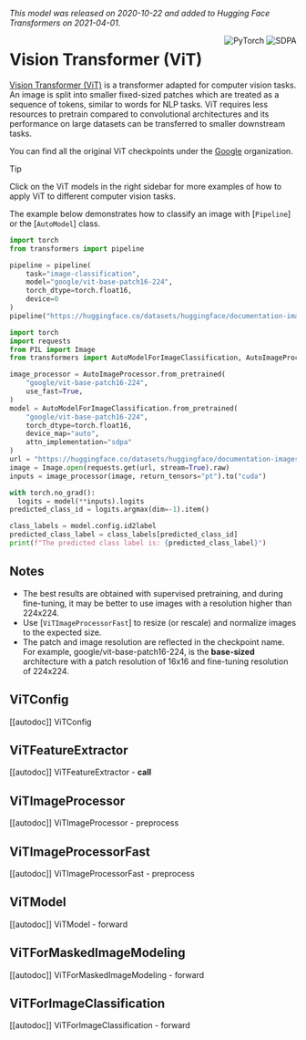 <!--Copyright 2021 The HuggingFace Team. All rights reserved.

Licensed under the Apache License, Version 2.0 (the "License"); you may not use this file except in compliance with
the License. You may obtain a copy of the License at

http://www.apache.org/licenses/LICENSE-2.0

Unless required by applicable law or agreed to in writing, software distributed under the License is distributed on
an "AS IS" BASIS, WITHOUT WARRANTIES OR CONDITIONS OF ANY KIND, either express or implied. See the License for the
specific language governing permissions and limitations under the License.

⚠️ Note that this file is in Markdown but contain specific syntax for our doc-builder (similar to MDX) that may not be
rendered properly in your Markdown viewer.

-->
*This model was released on 2020-10-22 and added to Hugging Face Transformers on 2021-04-01.*

<div style="float: right;">
    <div class="flex flex-wrap space-x-1">
        <img alt="PyTorch" src="https://img.shields.io/badge/PyTorch-DE3412?style=flat&logo=pytorch&logoColor=white">
        <img alt="SDPA" src="https://img.shields.io/badge/SDPA-DE3412?style=flat&logo=pytorch&logoColor=white">
    </div>
</div>

# Vision Transformer (ViT)

[Vision Transformer (ViT)](https://huggingface.co/papers/2010.11929) is a transformer adapted for computer vision tasks. An image is split into smaller fixed-sized patches which are treated as a sequence of tokens, similar to words for NLP tasks. ViT requires less resources to pretrain compared to convolutional architectures and its performance on large datasets can be transferred to smaller downstream tasks.

You can find all the original ViT checkpoints under the [Google](https://huggingface.co/google?search_models=vit) organization.

> [!TIP]
> Click on the ViT models in the right sidebar for more examples of how to apply ViT to different computer vision tasks.

The example below demonstrates how to classify an image with [`Pipeline`] or the [`AutoModel`] class.

<hfoptions id="usage">
<hfoption id="Pipeline">

```py
import torch
from transformers import pipeline

pipeline = pipeline(
    task="image-classification",
    model="google/vit-base-patch16-224",
    torch_dtype=torch.float16,
    device=0
)
pipeline("https://huggingface.co/datasets/huggingface/documentation-images/resolve/main/pipeline-cat-chonk.jpeg")
```

</hfoption>
<hfoption id="AutoModel">

```py
import torch
import requests
from PIL import Image
from transformers import AutoModelForImageClassification, AutoImageProcessor

image_processor = AutoImageProcessor.from_pretrained(
    "google/vit-base-patch16-224",
    use_fast=True,
)
model = AutoModelForImageClassification.from_pretrained(
    "google/vit-base-patch16-224",
    torch_dtype=torch.float16,
    device_map="auto",
    attn_implementation="sdpa"
)
url = "https://huggingface.co/datasets/huggingface/documentation-images/resolve/main/pipeline-cat-chonk.jpeg"
image = Image.open(requests.get(url, stream=True).raw)
inputs = image_processor(image, return_tensors="pt").to("cuda")

with torch.no_grad():
  logits = model(**inputs).logits
predicted_class_id = logits.argmax(dim=-1).item()

class_labels = model.config.id2label
predicted_class_label = class_labels[predicted_class_id]
print(f"The predicted class label is: {predicted_class_label}")
```

</hfoption>
</hfoptions>

## Notes

- The best results are obtained with supervised pretraining, and during fine-tuning, it may be better to use images with a resolution higher than 224x224.
- Use [`ViTImageProcessorFast`] to resize (or rescale) and normalize images to the expected size.
- The patch and image resolution are reflected in the checkpoint name. For example, google/vit-base-patch16-224, is the **base-sized** architecture with a patch resolution of 16x16 and fine-tuning resolution of 224x224.

## ViTConfig

[[autodoc]] ViTConfig

## ViTFeatureExtractor

[[autodoc]] ViTFeatureExtractor
    - __call__

## ViTImageProcessor

[[autodoc]] ViTImageProcessor
    - preprocess

## ViTImageProcessorFast

[[autodoc]] ViTImageProcessorFast
    - preprocess

## ViTModel

[[autodoc]] ViTModel
    - forward

## ViTForMaskedImageModeling

[[autodoc]] ViTForMaskedImageModeling
    - forward

## ViTForImageClassification

[[autodoc]] ViTForImageClassification
    - forward
